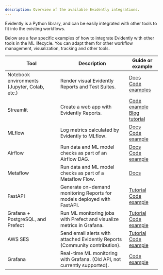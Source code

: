 ```yaml
---
description: Overview of the available Evidently integrations.
---
```


Evidently is a Python library, and can be easily integrated with other tools to fit into the existing workflows.

Below are a few specific examples of how to integrate Evidently with other tools in the ML lifecycle. You can adapt them for other workflow management, visualization, tracking and other tools.

| Tool | Description | Guide or example |
|---|---|---|
| Notebook environments (Jupyter, Colab, etc.) | Render visual Evidently Reports and Test Suites. | [Docs](notebook-environments.md)<br>[Code examples](../examples/examples.md) |
| Streamlit | Create a web app with Evidently Reports.  | [Code example](https://github.com/evidentlyai/evidently/tree/main/examples/integrations/streamlit_dashboard)<br>[Blog tutorial](https://www.evidentlyai.com/blog/ml-model-monitoring-dashboard-tutorial) |
| MLflow | Log metrics calculated by Evidently to MLflow. | [Docs](evidently-and-mlflow.md)<br>[Code example](https://github.com/evidentlyai/evidently/blob/main/examples/integrations/mlflow_logging/mlflow_integration.ipynb) |
| Airflow | Run data and ML model checks as part of an Airflow DAG. | [Docs](evidently-and-airflow.md)<br>[Code example](https://github.com/evidentlyai/evidently/tree/main/examples/integrations/airflow_drift_detection) |
| Metaflow | Run data and ML model checks as part of a Metaflow Flow. | [Docs](evidently-and-metaflow.md) |
| FastAPI | Generate on-demand monitoring Reports for models deployed with FastAPI.  | [Tutorial](https://www.evidentlyai.com/blog/fastapi-tutorial)<br>[Code example](https://github.com/evidentlyai/evidently/tree/main/examples/integrations/fastapi_monitoring) |
| Grafana + PostgreSQL, and Prefect | Run ML monitoring jobs with Prefect and visualize metrics in Grafana.  | [Tutorial](https://www.evidentlyai.com/blog/batch-ml-monitoring-architecture)<br>[Code example](https://github.com/evidentlyai/evidently/tree/main/examples/integrations/postgres_grafana_batch_monitoring/) |
| AWS SES | Send email alerts with attached Evidently Reports (Community contribution). | [Tutorial](https://www.evidentlyai.com/blog/ml-monitoring-with-email-alerts-tutorial)<br>[Code example](https://github.com/evidentlyai/aws_alerting)
| Grafana | Real-time ML monitoring with Grafana. (Old API, not currently supported). | [Code example](https://github.com/evidentlyai/evidently/tree/main/examples/integrations/grafana_monitoring_service) |

